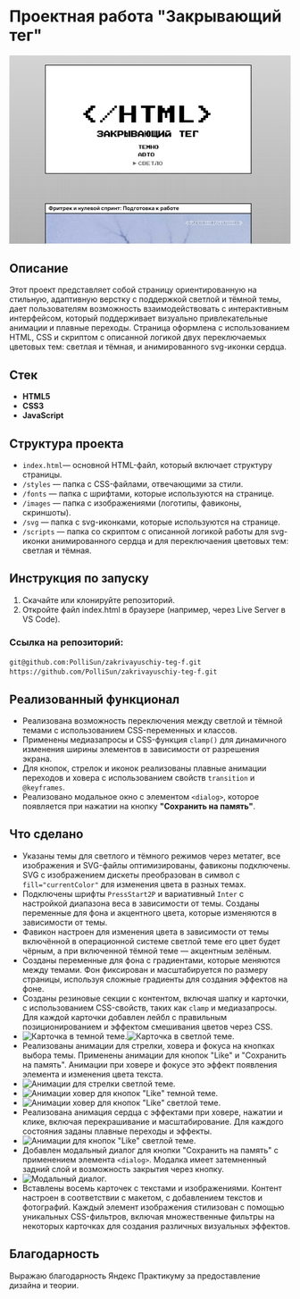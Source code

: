 # Проектная работа "Закрывающий тег"

![Главная страница.](/images/screenshots/screenshot1.png)

## Описание

Этот проект представляет собой страницу ориентированную на стильную, адаптивную верстку с поддержкой светлой и тёмной темы, дает пользователям возможность взаимодействовать с интерактивным интерфейсом, который поддерживает визуально привлекательные анимации и плавные переходы. Страница оформлена с использованием HTML, CSS и скриптом с описанной логикой двух переключаемых цветовых тем: светлая и тёмная, и анимированного svg-иконки сердца.

## Стек

- **HTML5**
- **CSS3**
- **JavaScript**

## Структура проекта

- `index.html`— основной HTML-файл, который включает структуру страницы.
- `/styles` — папка с CSS-файлами, отвечающими за стили.
- `/fonts` — папка с шрифтами, которые используются на странице.
- `/images` — папка с изображениями (логотипы, фавиконы, скриншоты).
- `/svg` — папка с svg-иконками, которые используются на странице.
- `/scripts` — папка со скриптом с описанной логикой работы для svg-иконки анимированного сердца и для переключаения цветовых тем: светлая и тёмная.

## Инструкция по запуску

1. Скачайте или клонируйте репозиторий.
2. Откройте файл index.html в браузере (например, через Live Server в VS Code).

### Ссылка на репозиторий:
```git@github.com:PolliSun/zakrivayuschiy-teg-f.git```
```https://github.com/PolliSun/zakrivayuschiy-teg-f.git```

## Реализованный функционал

- Реализована возможность переключения между светлой и тёмной темами с использованием CSS-переменных и классов.
- Применены медиазапросы и CSS-функция `clamp()` для динамичного изменения ширины элементов в зависимости от разрешения экрана.
- Для кнопок, стрелок и иконок реализованы плавные анимации переходов и ховера с использованием свойств `transition` и `@keyframes`. 
- Реализовано модальное окно с элементом `<dialog>`, которое появляется при нажатии на кнопку **"Сохранить на память"**.

## Что сделано

- Указаны темы для светлого и тёмного режимов через метатег, все изображения и SVG-файлы оптимизированы, фавиконы подключены. SVG с изображением дискеты преобразован в символ с `fill="currentColor"` для изменения цвета в разных темах.
- Подключены шрифты `PressStart2P` и вариативный `Inter` с настройкой диапазона веса в зависимости от темы. Созданы переменные для фона и акцентного цвета, которые изменяются в зависимости от темы. 
- Фавикон настроен для изменения цвета в зависимости от темы включённой в операционной системе светлой теме его цвет будет чёрным, а при включенной тёмной теме — акцентным зелёным.
- Созданы переменные для фона с градиентами, которые меняются между темами. Фон фиксирован и масштабируется по размеру страницы, используя сложные градиенты для создания эффектов на фоне.
- Созданы резиновые секции с контентом, включая шапку и карточки, с использованием CSS-свойств, таких как `clamp` и медиазапросы. Для каждой карточки добавлен лейбл с правильным позиционированием и эффектом смешивания цветов через CSS. 
- ![Карточка в темной теме.](/images/screenshots/screenshot2.png)![Карточка в светлой теме.](/images/screenshots/screenshot3.png)
- Реализованы анимации для стрелки, ховера и фокуса на кнопках выбора темы. Применены анимации для кнопок "Like" и "Сохранить на память". Анимации при ховере и фокусе это эффект появления элемента и изменения цвета текста.
- ![Анимации для стрелки светлой теме.](/images/screenshots/screenshot5.png)
- ![Анимации ховер для кнопок "Like" темной теме.](/images/screenshots/screenshot6.png)
- ![Анимации ховер для кнопок "Like" светлой теме.](/images/screenshots/screenshot7.png)
- Реализована анимация сердца с эффектами при ховере, нажатии и клике, включая перекрашивание и масштабирование. Для каждого состояния заданы плавные переходы и эффекты.
- ![Анимации для кнопок "Like" светлой теме.](/images/screenshots/screenshot9.png)
- Добавлен модальный диалог для кнопки "Сохранить на память" с применением элемента `<dialog>`. Модалка имеет затемненный задний слой и возможность закрытия через кнопку.
- ![Модальный диалог.](/images/screenshots/screenshot8.png)
- Вставлены восемь карточек с текстами и изображениями. Контент настроен в соответствии с макетом, с добавлением текстов и фотографий. Каждый элемент изображения стилизован с помощью уникальных CSS-фильтров, включая множественные фильтры на некоторых карточках для создания различных визуальных эффектов.

## Благодарность

Выражаю благодарность Яндекс Практикуму за предоставление дизайна и теории.